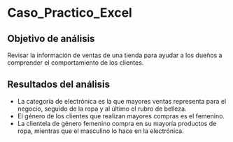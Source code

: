 # Caso_Practico_Excel
## **Objetivo de análisis**
Revisar la información de ventas de una tienda para ayudar a los dueños a comprender el comportamiento de los clientes.

## **Resultados del análisis**
* La categoría de electrónica es la que mayores ventas representa para el negocio, seguido de la ropa y al último el rubro de belleza.
* El género de los clientes que realizan mayores compras es el femenino.
* La clientela de género femenino compra en su mayoría productos de ropa, mientras que el masculino lo hace en la electrónica.
